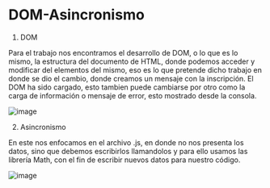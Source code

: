 # DOM-Asincronismo

1. DOM

Para el trabajo nos encontramos el desarrollo de DOM, o lo que es lo mismo, la estructura del documento de HTML,
donde podemos acceder y modificar del elementos del mismo, eso es lo que pretende dicho trabajo en donde se dio 
el cambio, donde creamos un mensaje con la inscripción. El DOM ha sido cargado, esto tambien puede cambiarse por 
otro como la carga de información o mensaje de error, esto mostrado desde la consola. 

![image](https://github.com/risthian-P/AW_DOM-Asincronismo/assets/117744044/4f5c9382-8eb2-4001-afd4-75d91f0edfe6)

2. Asincronismo

En este nos enfocamos en el archivo .js, en donde no nos presenta los datos, sino que debemos escribirlos llamandolos y 
para ello usamos las librería Math, con el fin de escribir nuevos datos para nuestro código.

![image](https://github.com/risthian-P/AW_DOM-Asincronismo/assets/117744044/b0aa5ab1-072b-4d06-ad15-8894e4422399)

